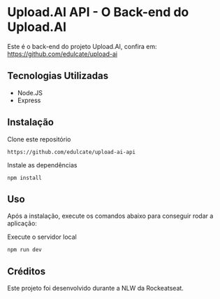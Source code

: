 # Upload.AI API - O Back-end do Upload.AI

Este é o back-end do projeto Upload.AI, confira em: https://github.com/edulcate/upload-ai

## Tecnologias Utilizadas

* Node.JS
* Express

## Instalação

Clone este repositório

```shell
https://github.com/edulcate/upload-ai-api
```

Instale as dependências

```shell
npm install
```

## Uso
Após a instalação, execute os comandos abaixo para conseguir rodar a aplicação:

Execute o servidor local

```shell
npm run dev
```

## Créditos
Este projeto foi desenvolvido durante a NLW da Rockeatseat.
